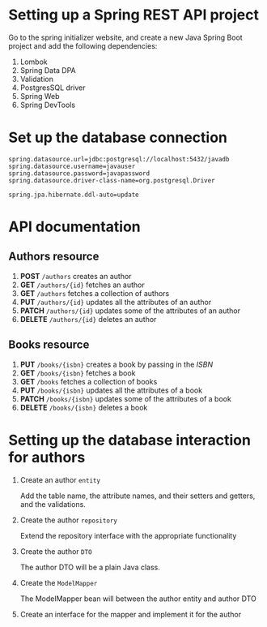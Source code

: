 # Setting up a Spring REST API project

Go to the spring initializer website, and create a new Java Spring Boot project
and add the following dependencies:

1. Lombok
2. Spring Data DPA
3. Validation
4. PostgresSQL driver
5. Spring Web
6. Spring DevTools

# Set up the database connection

```
spring.datasource.url=jdbc:postgresql://localhost:5432/javadb
spring.datasource.username=javauser
spring.datasource.password=javapassword
spring.datasource.driver-class-name=org.postgresql.Driver

spring.jpa.hibernate.ddl-auto=update
```

# API documentation

## Authors resource
1. **POST** `/authors` creates an author
2. **GET** `/authors/{id}` fetches an author
3. **GET** `/authors` fetches a collection of authors
4. **PUT** `/authors/{id}` updates all the attributes of an author
5. **PATCH** `/authors/{id}` updates some of the attributes of an author
6. **DELETE** `/authors/{id}` deletes an author

## Books resource
1. **PUT** `/books/{isbn}` creates a book by passing in the *ISBN*
2. **GET** `/books/{isbn}` fetches a book
3. **GET** `/books` fetches a collection of books
4. **PUT** `/books/{isbn}` updates all the attributes of a book
5. **PATCH** `/books/{isbn}` updates some of the attributes of a book
6. **DELETE** `/books/{isbn}` deletes a book

# Setting up the database interaction for authors

1. Create an author `entity`

   Add the table name, the attribute names, and their setters and getters,
   and the validations.

2. Create the author `repository`

   Extend the repository interface with the appropriate functionality

3. Create the author `DTO`

   The author DTO will be a plain Java class.

4. Create the `ModelMapper`

   The ModelMapper bean will between the author entity and author DTO

5. Create an interface for the mapper and implement it for the author
